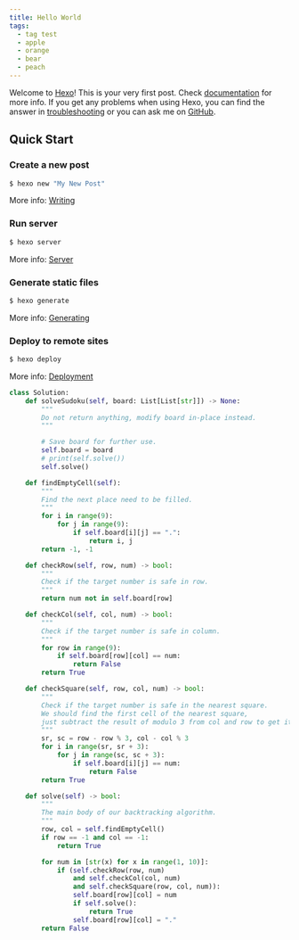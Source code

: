 ```yaml
---
title: Hello World
tags:
  - tag test
  - apple
  - orange
  - bear
  - peach
---
```


Welcome to [Hexo](https://hexo.io/)! This is your very first post. Check [documentation](https://hexo.io/docs/) for more info. If you get any problems when using Hexo, you can find the answer in [troubleshooting](https://hexo.io/docs/troubleshooting.html) or you can ask me on [GitHub](https://github.com/hexojs/hexo/issues).

## Quick Start

### Create a new post

```bash
$ hexo new "My New Post"
```

More info: [Writing](https://hexo.io/docs/writing.html)

### Run server

```bash
$ hexo server
```

More info: [Server](https://hexo.io/docs/server.html)

### Generate static files

```bash
$ hexo generate
```

More info: [Generating](https://hexo.io/docs/generating.html)

### Deploy to remote sites

```bash
$ hexo deploy
```

More info: [Deployment](https://hexo.io/docs/one-command-deployment.html)

```python
class Solution:
    def solveSudoku(self, board: List[List[str]]) -> None:
        """
        Do not return anything, modify board in-place instead.
        """

        # Save board for further use.
        self.board = board
        # print(self.solve())
        self.solve()

    def findEmptyCell(self):
        """
        Find the next place need to be filled.
        """
        for i in range(9):
            for j in range(9):
                if self.board[i][j] == ".":
                    return i, j
        return -1, -1

    def checkRow(self, row, num) -> bool:
        """
        Check if the target number is safe in row.
        """
        return num not in self.board[row]

    def checkCol(self, col, num) -> bool:
        """
        Check if the target number is safe in column.
        """
        for row in range(9):
            if self.board[row][col] == num:
                return False
        return True

    def checkSquare(self, row, col, num) -> bool:
        """
        Check if the target number is safe in the nearest square.
        We should find the first cell of the nearest square,
        just subtract the result of modulo 3 from col and row to get it.
        """
        sr, sc = row - row % 3, col - col % 3
        for i in range(sr, sr + 3):
            for j in range(sc, sc + 3):
                if self.board[i][j] == num:
                    return False
        return True

    def solve(self) -> bool:
        """
        The main body of our backtracking algorithm.
        """
        row, col = self.findEmptyCell()
        if row == -1 and col == -1:
            return True

        for num in [str(x) for x in range(1, 10)]:
            if (self.checkRow(row, num)
                and self.checkCol(col, num)
                and self.checkSquare(row, col, num)):
                self.board[row][col] = num
                if self.solve():
                    return True
                self.board[row][col] = "."
        return False
```
